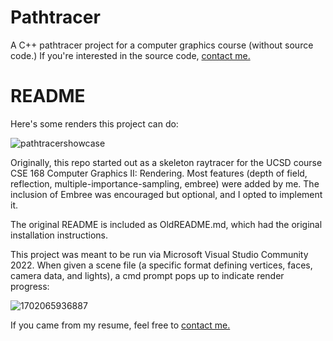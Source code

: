 # Pathtracer
A C++ pathtracer project for a computer graphics course (without source code.) If you're interested in the source code, [contact me.](mailto:euvinmkeel@gmail.com)

# README
Here's some renders this project can do:

![pathtracershowcase](https://github.com/euvinkeel/Pathtracer/assets/25259651/2c2bb972-0567-43ef-bca1-112da1f519f8)

Originally, this repo started out as a skeleton raytracer for the UCSD course CSE 168 Computer Graphics II: Rendering. Most features (depth of field, reflection, multiple-importance-sampling, embree) were added by me. The inclusion of Embree was encouraged but optional, and I opted to implement it.

The original README is included as OldREADME.md, which had the original installation instructions.

This project was meant to be run via Microsoft Visual Studio Community 2022. When given a scene file (a specific format defining vertices, faces, camera data, and lights), a cmd prompt pops up to indicate render progress:

![1702065936887](https://github.com/euvinkeel/Pathtracer/assets/25259651/35871d0c-4455-4f38-8085-e196e7f71c4b)

If you came from my resume, feel free to [contact me.](mailto:euvinmkeel@gmail.com)
